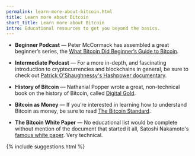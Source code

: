 ```yaml
---
permalink: learn-more-about-bitcoin.html
title: Learn more about Bitcoin
short_title: Learn more about Bitcoin
intro: Educational resources to get you beyond the basics.
---
```


- **Beginner Podcast** — Peter McCormack has assembled a great beginner’s series, the [What Bitcoin Did Beginner’s Guide to Bitcoin](https://www.whatbitcoindid.com/the-beginners-guide-to-bitcoin).

- **Intermediate Podcast** — For a more in-depth, and fascinating introduction to cryptocurrencies and blockchains in general, be sure to check out 
[Patrick O'Shaughnessy's Hashpower documentary](http://investorfieldguide.com/hashpower/).

- **History of Bitcoin** — Nathanial Popper wrote a great, non-technical book on the history of Bitcoin, called [Digital Gold](https://amzn.to/3gi3glR).

- **Bitcoin as Money** — If you’re interested in learning how to understand Bitcoin as money, be sure to read [The Bitcoin Standard](https://amzn.to/3gbbLPB).

- **The Bitcoin White Paper** — No educational list would be complete without mention of the document that started it all, Satoshi Nakamoto's [famous white paper](https://bitcoin.org/bitcoin.pdf). Very technical.

{% include suggestions.html %}